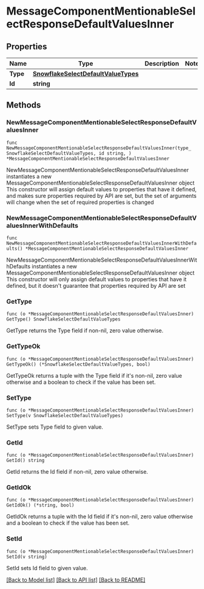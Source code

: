 # MessageComponentMentionableSelectResponseDefaultValuesInner

## Properties

Name | Type | Description | Notes
------------ | ------------- | ------------- | -------------
**Type** | [**SnowflakeSelectDefaultValueTypes**](SnowflakeSelectDefaultValueTypes.md) |  | 
**Id** | **string** |  | 

## Methods

### NewMessageComponentMentionableSelectResponseDefaultValuesInner

`func NewMessageComponentMentionableSelectResponseDefaultValuesInner(type_ SnowflakeSelectDefaultValueTypes, id string, ) *MessageComponentMentionableSelectResponseDefaultValuesInner`

NewMessageComponentMentionableSelectResponseDefaultValuesInner instantiates a new MessageComponentMentionableSelectResponseDefaultValuesInner object
This constructor will assign default values to properties that have it defined,
and makes sure properties required by API are set, but the set of arguments
will change when the set of required properties is changed

### NewMessageComponentMentionableSelectResponseDefaultValuesInnerWithDefaults

`func NewMessageComponentMentionableSelectResponseDefaultValuesInnerWithDefaults() *MessageComponentMentionableSelectResponseDefaultValuesInner`

NewMessageComponentMentionableSelectResponseDefaultValuesInnerWithDefaults instantiates a new MessageComponentMentionableSelectResponseDefaultValuesInner object
This constructor will only assign default values to properties that have it defined,
but it doesn't guarantee that properties required by API are set

### GetType

`func (o *MessageComponentMentionableSelectResponseDefaultValuesInner) GetType() SnowflakeSelectDefaultValueTypes`

GetType returns the Type field if non-nil, zero value otherwise.

### GetTypeOk

`func (o *MessageComponentMentionableSelectResponseDefaultValuesInner) GetTypeOk() (*SnowflakeSelectDefaultValueTypes, bool)`

GetTypeOk returns a tuple with the Type field if it's non-nil, zero value otherwise
and a boolean to check if the value has been set.

### SetType

`func (o *MessageComponentMentionableSelectResponseDefaultValuesInner) SetType(v SnowflakeSelectDefaultValueTypes)`

SetType sets Type field to given value.


### GetId

`func (o *MessageComponentMentionableSelectResponseDefaultValuesInner) GetId() string`

GetId returns the Id field if non-nil, zero value otherwise.

### GetIdOk

`func (o *MessageComponentMentionableSelectResponseDefaultValuesInner) GetIdOk() (*string, bool)`

GetIdOk returns a tuple with the Id field if it's non-nil, zero value otherwise
and a boolean to check if the value has been set.

### SetId

`func (o *MessageComponentMentionableSelectResponseDefaultValuesInner) SetId(v string)`

SetId sets Id field to given value.



[[Back to Model list]](../README.md#documentation-for-models) [[Back to API list]](../README.md#documentation-for-api-endpoints) [[Back to README]](../README.md)


